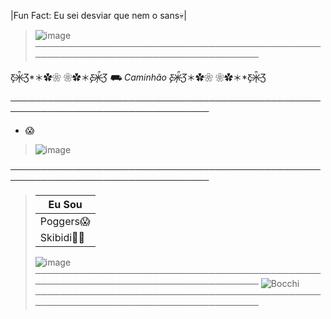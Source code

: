 |Fun Fact: Eu sei desviar que nem o sans💀|
> ![image](https://github.com/user-attachments/assets/af1b3c48-1ffa-422a-83ce-3485ced8200f)
──────────────────────────────────────────────────────────────────────────────────

Ƹ̵̡Ӝ̵̨̄Ʒ*＊✿❀  ❀✿＊*Ƹ̵̡Ӝ̵̨̄Ʒ
⛟ Caminhão
Ƹ̵̡Ӝ̵̨̄Ʒ*＊✿❀  ❀✿＊*Ƹ̵̡Ӝ̵̨̄Ʒ

──────────────────────────────────────────────────────────────────────────────────
 - 😱

> ![image](https://github.com/user-attachments/assets/c52f1d22-1f3d-4cef-9d9b-b83cf1946454)


──────────────────────────────────────────────────────────────────────────────────
> |    Eu Sou   |
> |-------------|
> | Poggers😱   |
> | Skibidi🦾😎 |
> ![image](https://github.com/user-attachments/assets/56ca01f0-5e9d-4d97-9b04-3da4f9f9e7c6)
──────────────────────────────────────────────────────────────────────────────────
![Bocchi](https://i.pinimg.com/originals/65/39/5e/65395e7d4d8ea15941c538b54e293f60.gif)
──────────────────────────────────────────────────────────────────────────────────
